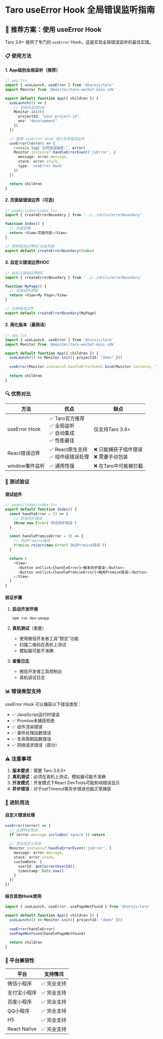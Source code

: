 # Taro useError Hook 全局错误监听指南

## 🎯 推荐方案：使用 useError Hook

Taro 3.6+ 提供了专门的 `useError` Hook，这是实现全局错误监听的最佳实践。

### 📋 使用方法

#### 1. App级别全局监听（推荐）

```typescript
// app.tsx
import { useLaunch, useError } from '@tarojs/taro'
import Monitor from '@monitor/taro-wechat-mini-sdk'

export default function App({ children }) {
  useLaunch(() => {
    // 初始化监控SDK
    Monitor.init({
      projectId: "your-project-id",
      env: "development"
    })
  })

  // 使用 useError Hook 进行全局错误监听
  useError((error) => {
    console.log('全局错误捕获:', error)
    Monitor.instance?.handleErrorEvent('jsError', {
      message: error.message,
      stack: error.stack,
      type: 'useError Hook'
    })
  })

  return children
}
```

#### 2. 页面级错误边界（可选）

```typescript
// pages/index/index.tsx
import { createErrorBoundary } from '../../utils/errorBoundary'

function Index() {
  // 页面逻辑
  return <View>页面内容</View>
}

// 使用错误边界HOC包装页面
export default createErrorBoundary(Index)
```

#### 3. 自定义错误边界HOC

```typescript
// 自定义错误边界HOC
import { createErrorBoundary } from '../../utils/errorBoundary'

function MyPage() {
  // 页面组件逻辑
  return <View>My Page</View>
}

// 应用错误边界
export default createErrorBoundary(MyPage)
```

#### 2. 简化版本（最简洁）

```typescript
// app.tsx
import { useLaunch, useError } from '@tarojs/taro'
import Monitor from '@monitor/taro-wechat-mini-sdk'

export default function App({ children }) {
  useLaunch(() => Monitor.init({ projectId: "demo" }))
  
  useError(Monitor.instance?.handleErrorEvent.bind(Monitor.instance, 'jsError'))
  
  return children
}
```

### 🔍 优势对比

| 方法 | 优点 | 缺点 |
|------|------|------|
| useError Hook | ✅ Taro官方推荐<br>✅ 全局监听<br>✅ 自动集成<br>✅ 性能最佳 | 仅支持Taro 3.6+ |
| React错误边界 | ✅ React原生支持<br>✅ 组件级错误处理 | ❌ 只能捕获子组件错误<br>❌ 需要手动包装 |
| window事件监听 | ✅ 通用性强 | ❌ 在Taro中可能被拦截 |

### 🧪 测试验证

#### 测试组件
```typescript
// pages/index/index.tsx
export default function Index() {
  const handleError = () => {
    // 测试同步错误
    throw new Error('测试同步错误')
  }

  const handlePromiseError = () => {
    // 测试Promise错误
    Promise.reject(new Error('测试Promise错误'))
  }

  return (
    <View>
      <Button onClick={handleError}>触发同步错误</Button>
      <Button onClick={handlePromiseError}>触发Promise错误</Button>
    </View>
  )
}
```

#### 验证步骤

1. **启动开发环境**
   ```bash
   npm run dev:weapp
   ```

2. **真机测试**（重要）
   - 使用微信开发者工具"预览"功能
   - 扫描二维码在真机上测试
   - 模拟器可能不准确

3. **查看日志**
   - 微信开发者工具控制台
   - 真机调试日志

### 📊 错误类型支持

useError Hook 可以捕获以下错误类型：

- ✅ JavaScript运行时错误
- ✅ Promise未捕获拒绝
- ✅ 组件渲染错误
- ✅ 事件处理函数错误
- ✅ 生命周期函数错误
- ✅ 网络请求错误（部分）

### ⚠️ 注意事项

1. **版本要求**：需要 Taro 3.6.0+
2. **真机测试**：必须在真机上测试，模拟器可能不准确
3. **开发模式**：开发模式下React DevTools可能影响错误显示
4. **异步错误**：对于setTimeout等异步错误也能正常捕获

### 🚀 进阶用法

#### 自定义错误处理
```typescript
useError((error) => {
  // 过滤特定错误
  if (error.message.includes('ignore')) return
  
  // 添加自定义信息
  Monitor.instance?.handleErrorEvent('jsError', {
    message: error.message,
    stack: error.stack,
    customData: {
      userId: getCurrentUserId(),
      timestamp: Date.now()
    }
  })
})
```

#### 结合其他Hook使用
```typescript
import { useLaunch, useError, usePageNotFound } from '@tarojs/taro'

export default function App({ children }) {
  useLaunch(() => Monitor.init({ projectId: "demo" }))
  
  useError(handleError)
  usePageNotFound(handlePageNotFound)
  
  return children
}
```

### 📱 平台兼容性

| 平台 | 支持情况 |
|------|----------|
| 微信小程序 | ✅ 完全支持 |
| 支付宝小程序 | ✅ 完全支持 |
| 百度小程序 | ✅ 完全支持 |
| QQ小程序 | ✅ 完全支持 |
| H5 | ✅ 完全支持 |
| React Native | ✅ 完全支持 |